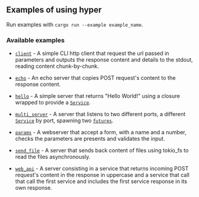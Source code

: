 ## Examples of using hyper

Run examples with `cargo run --example example_name`.

### Available examples

* [`client`](client.rs) - A simple CLI http client that request the url passed in parameters and outputs the response content and details to the stdout, reading content chunk-by-chunk.

* [`echo`](echo.rs) - An echo server that copies POST request's content to the response content.

* [`hello`](hello.rs) - A simple server that returns "Hello World!" using a closure wrapped to provide a [`Service`](../src/service/service.rs).

* [`multi_server`](multi_server.rs) - A server that listens to two different ports, a different [`Service`](../src/service/service.rs) by port, spawning two [`futures`](../src/rt.rs).

* [`params`](params.rs) - A webserver that accept a form, with a name and a number, checks the parameters are presents and validates the input.

* [`send_file`](send_file.rs) - A server that sends back content of files using tokio_fs to read the files asynchronously.

* [`web_api`](web_api.rs) - A server consisting in a service that returns incoming POST request's content in the response in uppercase and a service that call that call the first service and includes the first service response in its own response.
